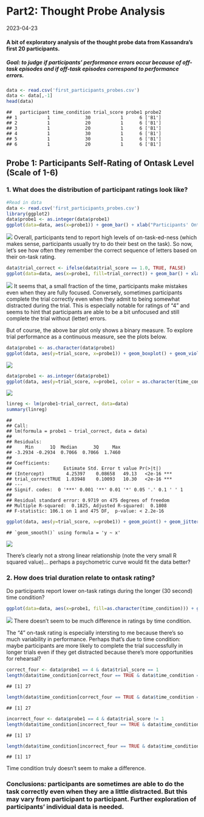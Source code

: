 Part2: Thought Probe Analysis
================
2023-04-23

#### A bit of exploratory analysis of the thought probe data from Kassandra’s first 20 participants.

##### Goal: to judge if participants’ performance errors occur because of off-task episodes and if off-task episodes correspond to performance errors.

``` r
data <- read.csv('first_participants_probes.csv')
data <- data[,-1]
head(data)
```

    ##   participant time_condition trial_score probe1 probe2
    ## 1           1             30           1      6 ['B1']
    ## 2           1             20           1      6 ['B1']
    ## 3           1             20           1      6 ['B1']
    ## 4           1             30           1      6 ['B1']
    ## 5           1             30           1      6 ['B1']
    ## 6           1             20           1      6 ['B1']

## Probe 1: Participants Self-Rating of Ontask Level (Scale of 1-6)

### 1. What does the distribution of participant ratings look like?

``` r
#Read in data 
data <- read.csv('first_participants_probes.csv')
library(ggplot2)
data$probe1 <- as.integer(data$probe1)
ggplot(data=data, aes(x=probe1)) + geom_bar() + xlab("Participants' Ontask Rating")
```

![](../figure-gfm/unnamed-chunk-2-1.png)<!-- -->
Overall, participants tend to report high levels of on-task-ed-ness
(which makes sense, participants usually try to do their best on the
task). So now, let’s see how often they remember the correct sequence of
letters based on their on-task rating.

``` r
data$trial_correct <- ifelse(data$trial_score == 1.0, TRUE, FALSE)
ggplot(data=data, aes(x=probe1, fill=trial_correct)) + geom_bar() + xlab("Participants' Ontask Rating")
```

![](part2_thought_probe_analysis_files/figure-gfm/unnamed-chunk-3-1.png)<!-- -->
It seems that, a small fraction of the time, participants make mistakes
even when they are fully focused. Conversely, sometimes participants
complete the trial correctly even when they admit to being somewhat
distracted during the trial. This is especially notable for ratings of
“4” and seems to hint that participants are able to be a bit unfocused
and still complete the trial without (letter) errors.

But of course, the above bar plot only shows a binary measure. To
explore trial performance as a continuous measure, see the plots below.

``` r
data$probe1 <- as.character(data$probe1)
ggplot(data, aes(y=trial_score, x=probe1)) + geom_boxplot() + geom_violin() + xlab("Participants' Ontask Rating") + ylab("Trial Percentage Correct")
```

![](part2_thought_probe_analysis_files/figure-gfm/unnamed-chunk-4-1.png)<!-- -->

``` r
data$probe1 <- as.integer(data$probe1)
ggplot(data, aes(y=trial_score, x=probe1, color = as.character(time_condition))) + geom_point() + geom_jitter() + xlab("Participants' Ontask Rating") + ylab("Trial Percentage Correct") + labs(color = "Time Condition (in seconds)")
```

![](part2_thought_probe_analysis_files/figure-gfm/unnamed-chunk-5-1.png)<!-- -->

``` r
linreg <- lm(probe1~trial_correct, data=data)
summary(linreg)
```

    ## 
    ## Call:
    ## lm(formula = probe1 ~ trial_correct, data = data)
    ## 
    ## Residuals:
    ##     Min      1Q  Median      3Q     Max 
    ## -3.2934 -0.2934  0.7066  0.7066  1.7460 
    ## 
    ## Coefficients:
    ##                   Estimate Std. Error t value Pr(>|t|)    
    ## (Intercept)        4.25397    0.08658   49.13   <2e-16 ***
    ## trial_correctTRUE  1.03948    0.10093   10.30   <2e-16 ***
    ## ---
    ## Signif. codes:  0 '***' 0.001 '**' 0.01 '*' 0.05 '.' 0.1 ' ' 1
    ## 
    ## Residual standard error: 0.9719 on 475 degrees of freedom
    ## Multiple R-squared:  0.1825, Adjusted R-squared:  0.1808 
    ## F-statistic: 106.1 on 1 and 475 DF,  p-value: < 2.2e-16

``` r
ggplot(data, aes(y=trial_score, x=probe1)) + geom_point() + geom_jitter() + xlab("Participants' Ontask Rating") + ylab("Trial Percentage Correct") +  stat_smooth(method="lm")
```

    ## `geom_smooth()` using formula = 'y ~ x'

![](part2_thought_probe_analysis_files/figure-gfm/unnamed-chunk-7-1.png)<!-- -->

There’s clearly not a strong linear relationship (note the very small R
squared value)… perhaps a psychometric curve would fit the data better?

### 2. How does trial duration relate to ontask rating?

Do participants report lower on-task ratings during the longer (30
second) time condition?

``` r
ggplot(data=data, aes(x=probe1, fill=as.character(time_condition))) + geom_bar(position="dodge") + xlab("Participants' Ontask Rating") + labs(fill = "Time Condition (in seconds)")
```

![](part2_thought_probe_analysis_files/figure-gfm/unnamed-chunk-8-1.png)<!-- -->
There doesn’t seem to be much difference in ratings by time condition.

The “4” on-task rating is especially intersting to me because there’s so
much variability in performance. Perhaps that’s due to time condition:
maybe participants are more likely to complete the trial successfully in
longer trials even if they get distracted because there’s more
opportunities for rehearsal?

``` r
correct_four <- data$probe1 == 4 & data$trial_score == 1
length(data$time_condition[correct_four == TRUE & data$time_condition == 20]) #number of correct trials for 20-second durations in which participants selected "4" on the thought probe scale
```

    ## [1] 27

``` r
length(data$time_condition[correct_four == TRUE & data$time_condition == 30]) #number of correct trials for 30-second durations in which participants selected "4" on the thought probe scale
```

    ## [1] 27

``` r
incorrect_four <- data$probe1 == 4 & data$trial_score != 1
length(data$time_condition[incorrect_four == TRUE & data$time_condition == 20]) #number of incorrect trials for 20-second durations in which participants selected "4" on the thought probe scale
```

    ## [1] 17

``` r
length(data$time_condition[incorrect_four == TRUE & data$time_condition == 30]) #number of incorrect trials for 30-second durations in which participants selected "4" on the thought probe scale
```

    ## [1] 17

Time condition truly doesn’t seem to make a difference.

### Conclusions: participants are sometimes are able to do the task correctly even when they are a little distracted. But this may vary from participant to participant. Further exploration of participants’ individual data is needed.
